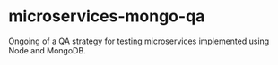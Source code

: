 # microservices-mongo-qa
Ongoing of a QA strategy for testing microservices implemented using Node and MongoDB.
